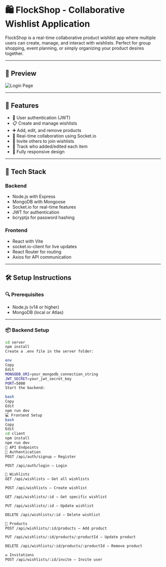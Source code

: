 # 🛍️ FlockShop - Collaborative Wishlist Application

FlockShop is a real-time collaborative product wishlist app where multiple users can create, manage, and interact with wishlists. Perfect for group shopping, event planning, or simply organizing your product desires together.

---

## 📸 Preview

![Login Page](./relative/path/to/your/screenshot.png)

---

## 🚀 Features

- 🔐 User authentication (JWT)
- 📋 Create and manage wishlists
- ➕ Add, edit, and remove products
- 💬 Real-time collaboration using Socket.io
- 📧 Invite others to join wishlists
- 👤 Track who added/edited each item
- 📱 Fully responsive design

---

## 🧰 Tech Stack

### Backend
- Node.js with Express
- MongoDB with Mongoose
- Socket.io for real-time features
- JWT for authentication
- bcryptjs for password hashing

### Frontend
- React with Vite
- socket.io-client for live updates
- React Router for routing
- Axios for API communication

---

## 🛠️ Setup Instructions

### 🔍 Prerequisites
- Node.js (v14 or higher)
- MongoDB (local or Atlas)

---

### 📦 Backend Setup

```bash
cd server
npm install
Create a .env file in the server folder:

env
Copy
Edit
MONGODB_URI=your_mongodb_connection_string
JWT_SECRET=your_jwt_secret_key
PORT=5000
Start the backend:

bash
Copy
Edit
npm run dev
💻 Frontend Setup
bash
Copy
Edit
cd client
npm install
npm run dev
📡 API Endpoints
🔐 Authentication
POST /api/auth/signup — Register

POST /api/auth/login — Login

📁 Wishlists
GET /api/wishlists — Get all wishlists

POST /api/wishlists — Create wishlist

GET /api/wishlists/:id — Get specific wishlist

PUT /api/wishlists/:id — Update wishlist

DELETE /api/wishlists/:id — Delete wishlist

🎁 Products
POST /api/wishlists/:id/products — Add product

PUT /api/wishlists/:id/products/:productId — Update product

DELETE /api/wishlists/:id/products/:productId — Remove product

✉️ Invitations
POST /api/wishlists/:id/invite — Invite user
